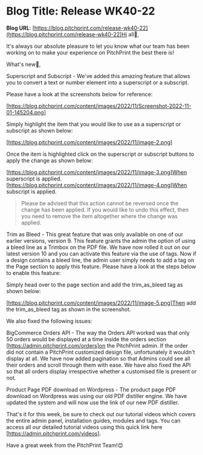 # **Blog Title**: Release WK40-22

**Blog URL**: [https://blog.pitchprint.com/release-wk40-22](https://blog.pitchprint.com/release-wk40-22)Hi all👋,

It's always our absolute pleasure to let you know what our team has been working on to make your experience on PitchPrint the best there is!

What's new🚀,

Superscript and Subscript - We've added this amazing feature that allows you to convert a text or number element into a superscript or a
subscript.

Please have a look at the screenshots below for reference:

[https://blog.pitchprint.com/content/images/2022/11/Screenshot-2022-11-01-145204.png]

Simply highlight the item that you would like to use as a superscript or subscript as shown below:

[https://blog.pitchprint.com/content/images/2022/11/image-2.png]

Once the item is highlighted click on the superscript or subscript buttons to apply the change as shown below:

[https://blog.pitchprint.com/content/images/2022/11/image-3.png]When superscript is
applied.[https://blog.pitchprint.com/content/images/2022/11/image-4.png]When subscript is applied.

> Please be advised that this action cannot be reversed once the change has been applied. If you would like to undo this effect, then you
> need to remove the item altogether where the change was applied.

Trim as Bleed - This great feature that was only available on one of our earlier versions, version 9. This feature grants the admin the
option of using a bleed line as a Trimbox on the PDF file. We have now rolled it out on our latest version 10 and you can activate this
feature via the use of tags. Now if a design contains a bleed line, the admin user simply needs to add a tag on the Page section to apply
this feature. Please have a look at the steps below to enable this feature:

Simply head over to the page section and add the trim_as_bleed tag as shown below:

[https://blog.pitchprint.com/content/images/2022/11/image-5.png]Then add the trim_as_bleed tag as shown in the screenshot.

We also fixed the following issues:

BigCommerce Orders API - The way the Orders API worked was that only 50 orders would be displayed at a time inside the orders section
[https://admin.pitchprint.com/orders]on the PitchPrint admin. If the order did not contain a PitchPrint customized design file,
unfortunately it wouldn't display at all. We have now added pagination so that Admins could see all their orders and scroll through them
with ease. We have also fixed the API so that all orders display irrespective whether a customised file is present or not.

Product Page PDF download on Wordpress - The product page PDF download on Wordpress was using our old PDF distiller engine. We have updated
the system and will now use the link of our new PDF distiller.

That's it for this week, be sure to check out our tutorial videos which covers the entire admin panel, installation guides, modules and
tags. You can access all our detailed tutorial videos using this quick link here [https://admin.pitchprint.com/videos].

Have a great week from the PitchPrint Team!😊



